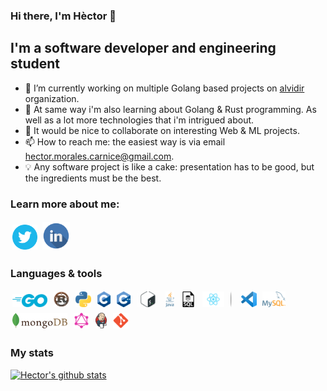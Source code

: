 ### Hi there, I'm Hèctor 👋

## I'm a software developer and engineering student

- 🔭 I’m currently working on multiple Golang based projects on [alvidir](https://github.com/alvidir) organization.
- 🌱 At same way i'm also learning about Golang & Rust programming. As well as a lot more technologies that i'm intrigued about. 
- 👯 It would be nice to collaborate on interesting Web & ML projects.
- 📫 How to reach me: the easiest way is via email <hector.morales.carnice@gmail.com>.
- :bulb: Any software project is like a cake: presentation has to be good, but the ingredients must be the best.


### Learn more about me:

[<img alt="Hèctor's Twitter" src="https://raw.githubusercontent.com/HectorMRC/HectorMRC/master/img/twitter.webp" height="40" style="padding: 2.5px"/>](https://twitter.com/ranyufo)
[<img alt="Hèctor's Linkedin" src="https://raw.githubusercontent.com/HectorMRC/HectorMRC/master/img/linkedin.png" height="44" style="padding: 2.5px"/>](https://linkedin.com/in/hectormrc/)

### Languages & tools

[<img alt="Golang" src="https://raw.githubusercontent.com/HectorMRC/HectorMRC/master/img/golang.png" height="21" style="margin: 3px"/>](https://golang.org/)
[<img alt="Rust" src="https://raw.githubusercontent.com/HectorMRC/HectorMRC/master/img/rust.png" height="25" style="margin: 3px"/>](https://www.rust-lang.org/)
[<img alt="Python" src="https://raw.githubusercontent.com/HectorMRC/HectorMRC/master/img/python.png" height="25" style="margin: 3px"/>](https://www.python.org/)
[<img alt="C" src="https://raw.githubusercontent.com/HectorMRC/HectorMRC/master/img/c.png" height="25" style="margin: 3px"/>]()
[<img alt="C++" src="https://raw.githubusercontent.com/HectorMRC/HectorMRC/master/img/cpp.png" height="25" style="margin: 3px"/>](https://www.cplusplus.com/)
[<img alt="Bash" src="https://raw.githubusercontent.com/HectorMRC/HectorMRC/master/img/bash.png" height="25" style="margin: 3px"/>](https://devhints.io/bash)
[<img alt="Java" src="https://raw.githubusercontent.com/HectorMRC/HectorMRC/master/img/java.png" height="25" style="margin: 3px"/>](https://java.com/)
[<img alt="SQL" src="https://raw.githubusercontent.com/HectorMRC/HectorMRC/master/img/sql.png" height="25" style="margin: 3px"/>]()
[<img alt="React" src="https://raw.githubusercontent.com/HectorMRC/HectorMRC/master/img/react.png" height="25" style="margin: 3px"/>](https://reactjs.org/)
[<img src="https://raw.githubusercontent.com/HectorMRC/HectorMRC/master/img/separator.png" height="25" style="margin: 3px; padding-right: 5px"/>]()
[<img alt="Visual Studio Code" src="https://raw.githubusercontent.com/HectorMRC/HectorMRC/master/img/vscode.png" height="25" style="margin: 3px"/>](https://code.visualstudio.com/)
[<img alt="MySql" src="https://raw.githubusercontent.com/HectorMRC/HectorMRC/master/img/mysql.png" height="25" style="margin: 3px"/>](https://www.mysql.com/)
[<img alt="MongoDB" src="https://raw.githubusercontent.com/HectorMRC/HectorMRC/master/img/mongodb.png" height="25" style="margin: 3px"/>](https://www.mongodb.com/cloud/atlas)
[<img alt="MongoDB" src="https://raw.githubusercontent.com/HectorMRC/HectorMRC/master/img/graphql.png" height="25" style="margin: 3px"/>](https://graphql.org/)
[<img alt="Jenkins" src="https://raw.githubusercontent.com/HectorMRC/HectorMRC/master/img/jenkins.png" height="25" style="margin: 3px"/>](https://www.jenkins.io/)
[<img alt="Git" src="https://raw.githubusercontent.com/HectorMRC/HectorMRC/master/img/git.png" height="25" style="margin: 3px"/>](https://rogerdudler.github.io/git-guide/)

### My stats

[![Hector's github stats](https://github-readme-stats.vercel.app/api?username=HectorMRC&theme=dracula)](https://github.com/anuraghazra/github-readme-stats)
